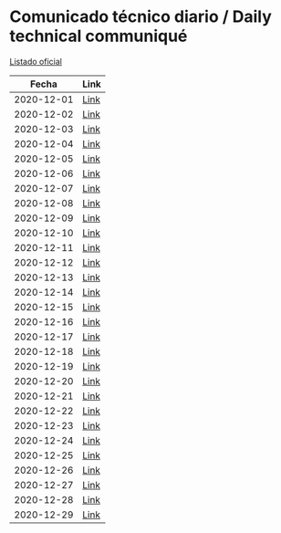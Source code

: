 # Comunicado técnico diario / Daily technical communiqué

[Listado oficial](https://www.gob.mx/salud/documentos/coronavirus-covid19-comunicados-tecnicos-diarios-diciembre-2020)

| Fecha               | Link        |
| ------------------- | ----------  |
| 2020-12-01 | [Link](https://www.gob.mx/salud/prensa/nuevo-coronavirus-en-el-mundo-covid-19-comunicado-tecnico-diario-258424) |
| 2020-12-02 | [Link](https://www.gob.mx/salud/prensa/nuevo-coronavirus-en-el-mundo-covid-19-comunicado-tecnico-diario-258425) |
| 2020-12-03 | [Link](https://www.gob.mx/salud/prensa/nuevo-coronavirus-en-el-mundo-covid-19-comunicado-tecnico-diario-258427) |
| 2020-12-04 | [Link](https://www.gob.mx/salud/prensa/nuevo-coronavirus-en-el-mundo-covid-19-comunicado-tecnico-diario-258428) |
| 2020-12-05 | [Link](https://www.gob.mx/salud/prensa/nuevo-coronavirus-en-el-mundo-covid-19-comunicado-tecnico-diario-258429) |
| 2020-12-06 | [Link](https://www.gob.mx/salud/prensa/nuevo-coronavirus-en-el-mundo-covid-19-comunicado-tecnico-diario-258429) |
| 2020-12-07 | [Link](https://www.gob.mx/salud/prensa/nuevo-coronavirus-en-el-mundo-covid-19-comunicado-tecnico-diario-258838) |
| 2020-12-08 | [Link](https://www.gob.mx/salud/prensa/nuevo-coronavirus-en-el-mundo-covid-19-comunicado-tecnico-diario-258839) |
| 2020-12-09 | [Link](https://www.gob.mx/salud/prensa/nuevo-coronavirus-en-el-mundo-covid-19-comunicado-tecnico-diario-258840) |
| 2020-12-10 | [Link](https://www.gob.mx/salud/prensa/nuevo-coronavirus-en-el-mundo-covid-19-comunicado-tecnico-diario-258841) |
| 2020-12-11 | [Link](https://www.gob.mx/salud/prensa/nuevo-coronavirus-en-el-mundo-covid-19-comunicado-tecnico-diario-258843) |
| 2020-12-12 | [Link](https://www.gob.mx/salud/prensa/nuevo-coronavirus-en-el-mundo-covid-19-comunicado-tecnico-diario-258842) |
| 2020-12-13 | [Link](https://www.gob.mx/salud/prensa/nuevo-coronavirus-en-el-mundo-covid-19-comunicado-tecnico-diario-258844) |
| 2020-12-14 | [Link](https://www.gob.mx/salud/prensa/nuevo-coronavirus-en-el-mundo-covid-19-comunicado-tecnico-diario-259402) |
| 2020-12-15 | [Link](https://www.gob.mx/salud/prensa/nuevo-coronavirus-en-el-mundo-covid-19-comunicado-tecnico-diario-259403) |
| 2020-12-16 | [Link](https://www.gob.mx/salud/prensa/nuevo-coronavirus-en-el-mundo-covid-19-comunicado-tecnico-diario-259680) |
| 2020-12-17 | [Link](https://www.gob.mx/salud/prensa/nuevo-coronavirus-en-el-mundo-covid-19-comunicado-tecnico-diario-259825) |
| 2020-12-18 | [Link](https://www.gob.mx/salud/prensa/nuevo-coronavirus-en-el-mundo-covid-19-comunicado-tecnico-diario-259897) |
| 2020-12-19 | [Link](https://www.gob.mx/salud/prensa/nuevo-coronavirus-en-el-mundo-covid-19-comunicado-tecnico-diario-259910) |
| 2020-12-20 | [Link](https://www.gob.mx/salud/prensa/nuevo-coronavirus-en-el-mundo-covid-19-comunicado-tecnico-diario-259909) |
| 2020-12-21 | [Link](https://www.gob.mx/salud/prensa/nuevo-coronavirus-en-el-mundo-covid-19-comunicado-tecnico-diario-259911) |
| 2020-12-22 | [Link](https://www.gob.mx/salud/prensa/nuevo-coronavirus-en-el-mundo-covid-19-comunicado-tecnico-diario-259912) |
| 2020-12-23 | [Link](https://www.gob.mx/salud/prensa/nuevo-coronavirus-en-el-mundo-covid-19-comunicado-tecnico-diario-259913) |
| 2020-12-24 | [Link](https://www.gob.mx/salud/prensa/nuevo-coronavirus-en-el-mundo-covid-19-comunicado-tecnico-diario-260182) |
| 2020-12-25 | [Link](https://www.gob.mx/salud/prensa/nuevo-coronavirus-en-el-mundo-covid-19-comunicado-tecnico-diario-260183) |
| 2020-12-26 | [Link](https://www.gob.mx/salud/prensa/nuevo-coronavirus-en-el-mundo-covid-19-comunicado-tecnico-diario-260184) |
| 2020-12-27 | [Link](https://www.gob.mx/salud/prensa/nuevo-coronavirus-en-el-mundo-covid-19-comunicado-tecnico-diario-260185) |
| 2020-12-28 | [Link](https://www.gob.mx/salud/prensa/nuevo-coronavirus-en-el-mundo-covid-19-comunicado-tecnico-diario-260186) |
| 2020-12-29 | [Link](https://www.gob.mx/salud/prensa/nuevo-coronavirus-en-el-mundo-covid-19-comunicado-tecnico-diario-260187) |
